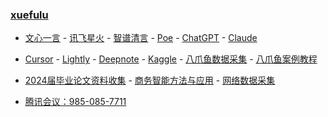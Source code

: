 ### **[xuefulu](http://xuefulu.com/)**

+ [文心一言](https://yiyan.baidu.com/) - [讯飞星火](https://xinghuo.xfyun.cn/desk) - [智谱清言](https://chatglm.cn/) - [Poe](https://poe.com/) - [ChatGPT](https://chat.openai.com/) - [Claude](https://claude.ai/)

+ [Cursor](https://www.cursor.so/) - [Lightly](https://lightly.teamcode.com/login) - [Deepnote](https://deepnote.com/sign-in) - [Kaggle](https://www.kaggle.com/) - [八爪鱼数据采集](https://www.bazhuayu.com/download/windows) - [八爪鱼案例教程](https://www.bazhuayu.com/tutorial8/hottutorial/wycjsc)

+ [2024届毕业论文资料收集](https://send2me.cn/b8YG5Ez2/RI-z442A7iRs7A) - [商务智能方法与应用](https://send2me.cn/pmZXTTVH/TwyHjyg9hnAIfg) - [网络数据采集](https://xuefulu.com/)

+ [腾讯会议：985-085-7711](https://meeting.tencent.com/p/9850857711)
